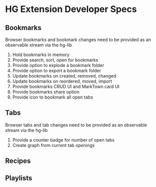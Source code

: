 # HG Extension Developer Specs

## Bookmarks

Browser bookmarks and bookmark changes need to be provided as an observable stream via the hg-lib

1. Hold bookmarks in memory
2. Provide search, sort, open for bookmarks
3. Provide option to explode a bookmark folder
4. Provide option to export a bookmark folder
5. Update bookmarks on created, removed, changed
6. Update bookmarks on reordered, moved, import
7. Provide bookmarks CRUD UI and MarkTown card UI
8. Provide bookmarks share option
9. Provide icon to bookmark all open tabs

## Tabs

Browser tabs and tab changes need to be provided as an observable stream via the hg-lib

1. Provide a counter badge for number of open tabs
2. Create graph from current tab openings

## Recipes

## Playlists
